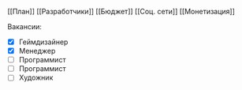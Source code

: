 [[План]]
[[Разработчики]]
[[Бюджет]]
[[Соц. сети]]
[[Монетизация]]

Вакансии:
- [x] Геймдизайнер
- [x] Менеджер
- [ ] Программист
- [ ] Программист
- [ ] Художник